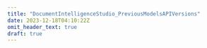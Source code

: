 ```yaml
---
title: "DocumentIntelligenceStudio_PreviousModelsAPIVersions"
date: 2023-12-18T04:10:22Z
omit_header_text: true
draft: true
---
```


